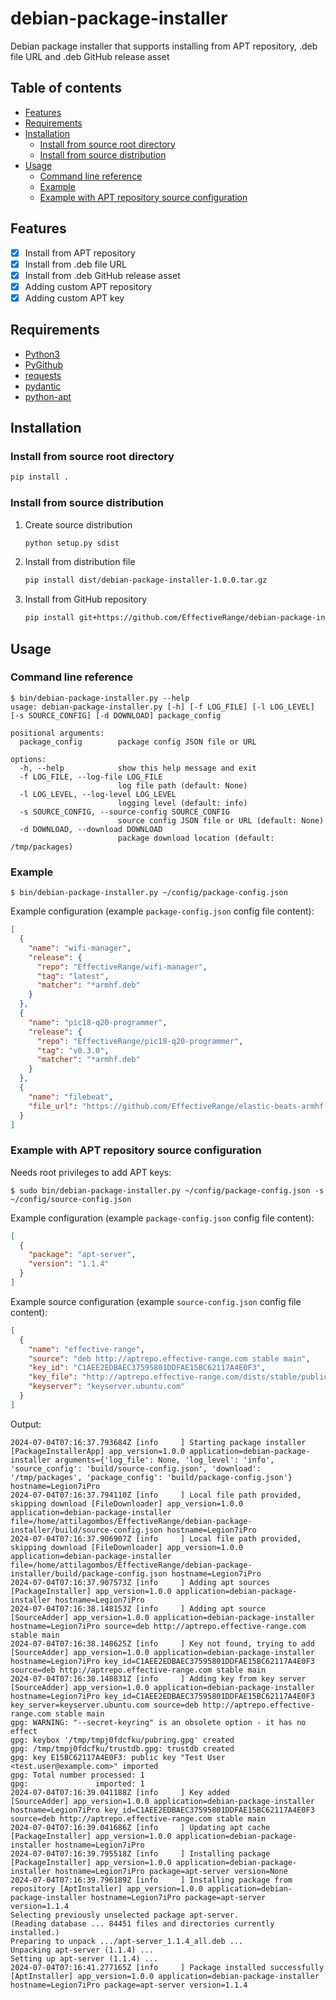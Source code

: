 # debian-package-installer

Debian package installer that supports installing from APT repository, .deb file URL and .deb GitHub release asset

## Table of contents

- [Features](#features)
- [Requirements](#requirements)
- [Installation](#installation)
  - [Install from source root directory](#install-from-source-root-directory)
  - [Install from source distribution](#install-from-source-distribution)
- [Usage](#usage)
  - [Command line reference](#command-line-reference)
  - [Example](#example)
  - [Example with APT repository source configuration](#example-with-apt-repository-source-configuration)

## Features

- [x] Install from APT repository
- [x] Install from .deb file URL
- [x] Install from .deb GitHub release asset
- [x] Adding custom APT repository
- [x] Adding custom APT key

## Requirements

- [Python3](https://www.python.org/downloads/)
- [PyGithub](https://pygithub.readthedocs.io/en/latest/index.html)
- [requests](https://requests.readthedocs.io/en/latest/)
- [pydantic](https://docs.pydantic.dev/latest/#pydantic-examples)
- [python-apt](https://apt-team.pages.debian.net/python-apt/library/index.html)

## Installation

### Install from source root directory

```bash
pip install .
```

### Install from source distribution

1. Create source distribution
    ```bash
    python setup.py sdist
    ```

2. Install from distribution file
    ```bash
    pip install dist/debian-package-installer-1.0.0.tar.gz
    ```

3. Install from GitHub repository
    ```bash
    pip install git+https://github.com/EffectiveRange/debian-package-installer.git@latest
    ```

## Usage

### Command line reference

```commandline
$ bin/debian-package-installer.py --help
usage: debian-package-installer.py [-h] [-f LOG_FILE] [-l LOG_LEVEL] [-s SOURCE_CONFIG] [-d DOWNLOAD] package_config

positional arguments:
  package_config        package config JSON file or URL

options:
  -h, --help            show this help message and exit
  -f LOG_FILE, --log-file LOG_FILE
                        log file path (default: None)
  -l LOG_LEVEL, --log-level LOG_LEVEL
                        logging level (default: info)
  -s SOURCE_CONFIG, --source-config SOURCE_CONFIG
                        source config JSON file or URL (default: None)
  -d DOWNLOAD, --download DOWNLOAD
                        package download location (default: /tmp/packages)
```

### Example

```commandline
$ bin/debian-package-installer.py ~/config/package-config.json
```

Example configuration (example `package-config.json` config file content):

```json
[
  {
    "name": "wifi-manager",
    "release": {
      "repo": "EffectiveRange/wifi-manager",
      "tag": "latest",
      "matcher": "*armhf.deb"
    }
  },
  {
    "name": "pic18-q20-programmer",
    "release": {
      "repo": "EffectiveRange/pic18-q20-programmer",
      "tag": "v0.3.0",
      "matcher": "*armhf.deb"
    }
  },
  {
    "name": "filebeat",
    "file_url": "https://github.com/EffectiveRange/elastic-beats-armhf-deb/releases/download/v8.12.2/filebeat-8.12.2-armv7l.deb"
  }
]
```

### Example with APT repository source configuration

Needs root privileges to add APT keys:

```commandline
$ sudo bin/debian-package-installer.py ~/config/package-config.json -s ~/config/source-config.json
```

Example configuration (example `package-config.json` config file content):

```json
[
  {
    "package": "apt-server",
    "version": "1.1.4"
  }
]
```

Example source configuration (example `source-config.json` config file content):

```json
[
  {
    "name": "effective-range",
    "source": "deb http://aptrepo.effective-range.com stable main",
    "key_id": "C1AEE2EDBAEC37595801DDFAE15BC62117A4E0F3",
    "key_file": "http://aptrepo.effective-range.com/dists/stable/public.key",
    "keyserver": "keyserver.ubuntu.com"
  }
]
```

Output:

```commandline
2024-07-04T07:16:37.793684Z [info     ] Starting package installer     [PackageInstallerApp] app_version=1.0.0 application=debian-package-installer arguments={'log_file': None, 'log_level': 'info', 'source_config': 'build/source-config.json', 'download': '/tmp/packages', 'package_config': 'build/package-config.json'} hostname=Legion7iPro
2024-07-04T07:16:37.794110Z [info     ] Local file path provided, skipping download [FileDownloader] app_version=1.0.0 application=debian-package-installer file=/home/attilagombos/EffectiveRange/debian-package-installer/build/source-config.json hostname=Legion7iPro
2024-07-04T07:16:37.906907Z [info     ] Local file path provided, skipping download [FileDownloader] app_version=1.0.0 application=debian-package-installer file=/home/attilagombos/EffectiveRange/debian-package-installer/build/package-config.json hostname=Legion7iPro
2024-07-04T07:16:37.907573Z [info     ] Adding apt sources             [PackageInstaller] app_version=1.0.0 application=debian-package-installer hostname=Legion7iPro
2024-07-04T07:16:38.148153Z [info     ] Adding apt source              [SourceAdder] app_version=1.0.0 application=debian-package-installer hostname=Legion7iPro source=deb http://aptrepo.effective-range.com stable main
2024-07-04T07:16:38.148625Z [info     ] Key not found, trying to add   [SourceAdder] app_version=1.0.0 application=debian-package-installer hostname=Legion7iPro key_id=C1AEE2EDBAEC37595801DDFAE15BC62117A4E0F3 source=deb http://aptrepo.effective-range.com stable main
2024-07-04T07:16:38.148831Z [info     ] Adding key from key server     [SourceAdder] app_version=1.0.0 application=debian-package-installer hostname=Legion7iPro key_id=C1AEE2EDBAEC37595801DDFAE15BC62117A4E0F3 key_server=keyserver.ubuntu.com source=deb http://aptrepo.effective-range.com stable main
gpg: WARNING: "--secret-keyring" is an obsolete option - it has no effect
gpg: keybox '/tmp/tmpj0fdcfku/pubring.gpg' created
gpg: /tmp/tmpj0fdcfku/trustdb.gpg: trustdb created
gpg: key E15BC62117A4E0F3: public key "Test User <test.user@example.com>" imported
gpg: Total number processed: 1
gpg:               imported: 1
2024-07-04T07:16:39.041188Z [info     ] Key added                      [SourceAdder] app_version=1.0.0 application=debian-package-installer hostname=Legion7iPro key_id=C1AEE2EDBAEC37595801DDFAE15BC62117A4E0F3 source=deb http://aptrepo.effective-range.com stable main
2024-07-04T07:16:39.041686Z [info     ] Updating apt cache             [PackageInstaller] app_version=1.0.0 application=debian-package-installer hostname=Legion7iPro
2024-07-04T07:16:39.795518Z [info     ] Installing package             [PackageInstaller] app_version=1.0.0 application=debian-package-installer hostname=Legion7iPro package=apt-server version=None
2024-07-04T07:16:39.796189Z [info     ] Installing package from repository [AptInstaller] app_version=1.0.0 application=debian-package-installer hostname=Legion7iPro package=apt-server version=1.1.4
Selecting previously unselected package apt-server.
(Reading database ... 84451 files and directories currently installed.)
Preparing to unpack .../apt-server_1.1.4_all.deb ...
Unpacking apt-server (1.1.4) ...
Setting up apt-server (1.1.4) ...
2024-07-04T07:16:41.277165Z [info     ] Package installed successfully [AptInstaller] app_version=1.0.0 application=debian-package-installer hostname=Legion7iPro package=apt-server version=1.1.4
```

